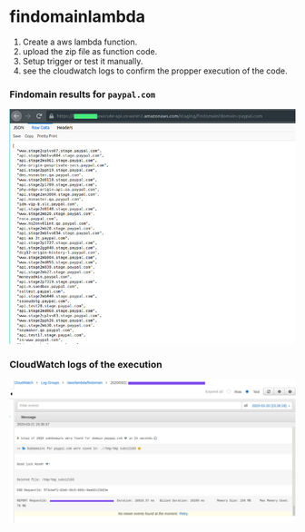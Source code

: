 # findomainlambda


1. Create a aws lambda function.
2. upload the zip file as function code.
3. Setup trigger or test it manually.
4. see the cloudwatch logs to confirm the propper execution of the code.

### Findomain results for `paypal.com`
![](https://github.com/bugbaba/findomainlambda/raw/master/images/function_response.jpg)

### CloudWatch logs of the execution
![](https://github.com/bugbaba/findomainlambda/raw/master/images/cloudwatch_logs.jpg)
